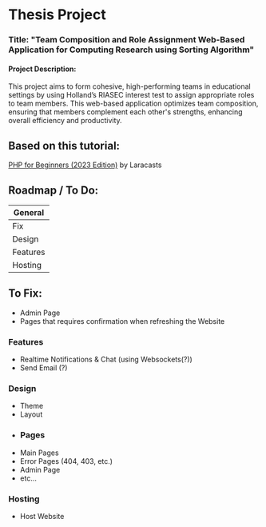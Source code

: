 
# Thesis Project

### Title: "Team Composition and Role Assignment Web-Based Application for Computing Research using Sorting Algorithm"

#### Project Description:
This project aims to form cohesive, high-performing teams in educational settings by using Holland’s RIASEC interest test to assign appropriate roles to team members. This web-based application optimizes team composition, ensuring that members complement each other's strengths, enhancing overall efficiency and productivity.

## Based on this tutorial:
[PHP for Beginners (2023 Edition)](https://www.youtube.com/playlist?list=PL3VM-unCzF8ipG50KDjnzhugceoSG3RTC) by Laracasts



## Roadmap / To Do:

| General            | 
| ----------------- | 
|Fix|
| Design | 
| Features |  
| Hosting |  

## To Fix:
- Admin Page
- Pages that requires confirmation when refreshing the Website


### Features

- Realtime Notifications & Chat (using Websockets(?))
- Send Email (?)



### Design

- Theme
- Layout
- ### Pages
- Main Pages
- Error Pages (404, 403, etc.)
- Admin Page
- etc...
### Hosting
- Host Website
